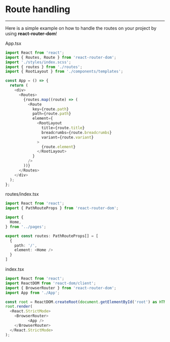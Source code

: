 # Route handling


---

Here is a simple example on how to handle the routes on your project by using **react-router-dom**!

App.tsx

```typescript 
import React from 'react';
import { Routes, Route } from 'react-router-dom';
import './styles/index.scss';
import { routes } from './routes';
import { RootLayout } from './components/templates';

const App = () => {
  return (
    <div>
      <Routes>
        {routes.map((route) => (
          <Route
            key={route.path}
            path={route.path}
            element={
              <RootLayout
                title={route.title}
                breadcrumbs={route.breadcrumbs}
                variant={route.variant}
              >
                {route.element}
              </RootLayout>
            }
          />
        ))}
      </Routes>
    </div>
  );
};

```

routes/index.tsx

```typescript 
import React from 'react';
import { PathRouteProps } from 'react-router-dom';

import {
  Home,
} from '../pages';

export const routes: PathRouteProps[] = [
  {
    path: '/',
    element: <Home />
  }
]
```

index.tsx

```typescript 
import React from 'react';
import ReactDOM from 'react-dom/client';
import { BrowserRouter } from 'react-router-dom';
import App from './App';

const root = ReactDOM.createRoot(document.getElementById('root') as HTMLElement);
root.render(
  <React.StrictMode>
    <BrowserRouter>
          <App />
    </BrowserRouter>
  </React.StrictMode>
);

```
